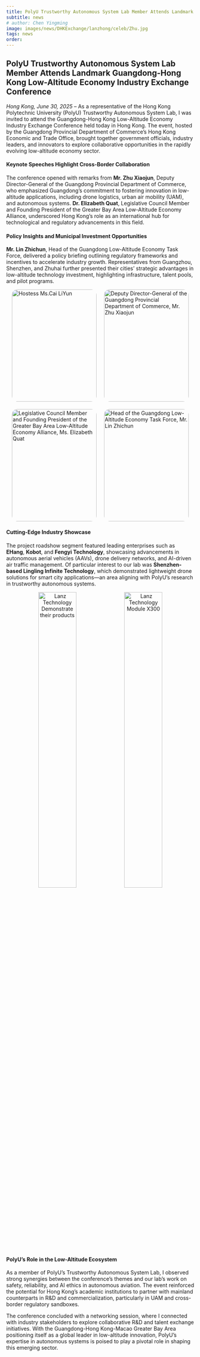 ```yaml
---
title: PolyU Trustworthy Autonomous System Lab Member Attends Landmark Guangdong-Hong Kong Low-Altitude Economy Industry Exchange Conference
subtitle: news
# author: Chen Yingming
image: images/news/DHKExchange/lanzhong/celeb/Zhu.jpg
tags: news
order: 
---
```


##  PolyU Trustworthy Autonomous System Lab Member Attends Landmark Guangdong-Hong Kong Low-Altitude Economy Industry Exchange Conference

*Hong Kong, June 30, 2025* – As a representative of the Hong Kong Polytechnic University (PolyU) Trustworthy Autonomous System Lab, I was invited to attend the Guangdong-Hong Kong Low-Altitude Economy Industry Exchange Conference held today in Hong Kong. The event, hosted by the Guangdong Provincial Department of Commerce’s Hong Kong Economic and Trade Office, brought together government officials, industry leaders, and innovators to explore collaborative opportunities in the rapidly evolving low-altitude economy sector.

#### Keynote Speeches Highlight Cross-Border Collaboration
The conference opened with remarks from **Mr. Zhu Xiaojun**, Deputy Director-General of the Guangdong Provincial Department of Commerce, who emphasized Guangdong’s commitment to fostering innovation in low-altitude applications, including drone logistics, urban air mobility (UAM), and autonomous systems. **Dr. Elizabeth Quat**, Legislative Council Member and Founding President of the Greater Bay Area Low-Altitude Economy Alliance, underscored Hong Kong’s role as an international hub for technological and regulatory advancements in this field.

#### Policy Insights and Municipal Investment Opportunities
**Mr. Lin Zhichun**, Head of the Guangdong Low-Altitude Economy Task Force, delivered a policy briefing outlining regulatory frameworks and incentives to accelerate industry growth. Representatives from Guangzhou, Shenzhen, and Zhuhai further presented their cities’ strategic advantages in low-altitude technology investment, highlighting infrastructure, talent pools, and pilot programs.
<div style="display: flex; gap: 20px; justify-content: center; margin-bottom: 20px;">
  <div style="flex: 1; max-width: 45%; height: 300px; border-radius: 15px; overflow: hidden;">
    <img src="https://github.com/PolyU-TASLAB/polyu-taslab.github.io/raw/main/images/news/GDHKExchange/lanzhong/celeb/CaiLiYun.jpg" 
         alt="Hostess Ms.Cai LiYun" 
         style="width: 100%; height: 100%; object-fit: cover;">
  </div>
  <div style="flex: 1; max-width: 45%; height: 300px; border-radius: 15px; overflow: hidden;">
    <img src="https://github.com/PolyU-TASLAB/polyu-taslab.github.io/raw/main/images/news/DHKExchange/lanzhong/celeb/Zhu.jpg" 
         alt="Deputy Director-General of the Guangdong Provincial Department of Commerce, Mr. Zhu Xiaojun" 
         style="width: 100%; height: 100%; object-fit: cover;">
  </div>
</div>

<div style="display: flex; gap: 20px; justify-content: center; margin-bottom: 20px;">
  <div style="flex: 1; max-width: 45%; height: 300px; border-radius: 15px; overflow: hidden;">
    <img src="https://github.com/PolyU-TASLAB/polyu-taslab.github.io/raw/main/images/news/DHKExchange/lanzhong/celeb/Ge.jpg" 
         alt="Legislative Council Member and Founding President of the Greater Bay Area Low-Altitude Economy Alliance, Ms. Elizabeth Quat" 
         style="width: 100%; height: 100%; object-fit: cover;">
  </div>
  <div style="flex: 1; max-width: 45%; height: 300px; border-radius: 15px; overflow: hidden;">
    <img src="https://github.com/PolyU-TASLAB/polyu-taslab.github.io/raw/main/images/news/DHKExchange/lanzhong/celeb/Lin.jpg" 
         alt="Head of the Guangdong Low-Altitude Economy Task Force, Mr. Lin Zhichun" 
         style="width: 100%; height: 100%; object-fit: cover;">
  </div>
</div>

#### Cutting-Edge Industry Showcase
The project roadshow segment featured leading enterprises such as **EHang**, **Kobot**, and **Fengyi Technology**, showcasing advancements in autonomous aerial vehicles (AAVs), drone delivery networks, and AI-driven air traffic management. Of particular interest to our lab was **Shenzhen-based Lingling Infinite Technology**, which demonstrated lightweight drone solutions for smart city applications—an area aligning with PolyU’s research in trustworthy autonomous systems.

<div style="text-align: center; margin-bottom: 20px;">
  <img src="https://github.com/PolyU-TASLAB/polyu-taslab.github.io/raw/main/images/news/DHKExchange/lanzhong/Lanzhong1.jpg" alt="Lanz Technology Demonstrate their products" 
       style="width: 45%; height: auto; object-fit: cover; max-width: 850px; margin: 0 auto; border-radius: 15px;">
  <img src="https://github.com/PolyU-TASLAB/polyu-taslab.github.io/raw/main/images/news/DHKExchange/lanzhong/Lanzhong2.jpg" alt="Lanz Technology Module X300" 
       style="width: 45%; height: auto; object-fit: cover; border-radius: 15px;">
</div>

#### PolyU’s Role in the Low-Altitude Ecosystem
As a member of PolyU’s Trustworthy Autonomous System Lab, I observed strong synergies between the conference’s themes and our lab’s work on safety, reliability, and AI ethics in autonomous aviation. The event reinforced the potential for Hong Kong’s academic institutions to partner with mainland counterparts in R&D and commercialization, particularly in UAM and cross-border regulatory sandboxes.

The conference concluded with a networking session, where I connected with industry stakeholders to explore collaborative R&D and talent exchange initiatives. With the Guangdong-Hong Kong-Macao Greater Bay Area positioning itself as a global leader in low-altitude innovation, PolyU’s expertise in autonomous systems is poised to play a pivotal role in shaping this emerging sector.

